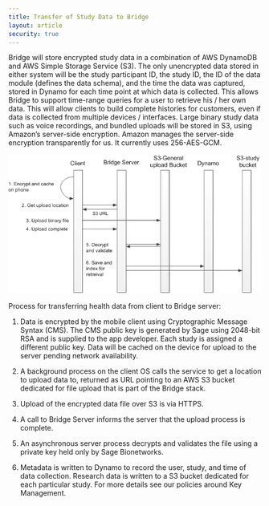 ```yaml
---
title: Transfer of Study Data to Bridge
layout: article
security: true
---
```


Bridge will store encrypted study data in a combination of AWS DynamoDB and AWS Simple Storage Service (S3). The only unencrypted data stored in either system will be the study participant ID, the study ID, the ID of the data module (defines the data schema), and the time the data was captured, stored in Dynamo for each time point at which data is collected. This allows Bridge to support time-range queries for a user to retrieve his / her own data. This will allow clients to build complete histories for customers, even if data is collected from multiple devices / interfaces. Large binary study data such as voice recordings, and bundled uploads will be stored in S3, using Amazon’s server-side encryption. Amazon manages the server-side encryption transparently for us. It currently uses 256-AES-GCM.

![Sequence Diagram](/images/security2.png)

Process for transferring health data from client to Bridge server: 

1. Data is encrypted by the mobile client using Cryptographic Message Syntax (CMS). The CMS public key is generated by Sage using 2048-bit RSA and is supplied to the app developer. Each study is assigned a different public key. Data will be cached on the device for upload to the server pending network availability. 

2. A background process on the client OS calls the service to get a location to upload data to, returned as URL pointing to an AWS S3 bucket dedicated for file upload that is part of the Bridge stack. 

3. Upload of the encrypted data file over S3 is via HTTPS. 

4. A call to Bridge Server informs the server that the upload process is complete. 

5. An asynchronous server process decrypts and validates the file using a private key held only by Sage Bionetworks. 

6. Metadata is written to Dynamo to record the user, study, and time of data collection. Research data is written to a S3 bucket dedicated for each particular study. For more details see our policies around Key Management.
